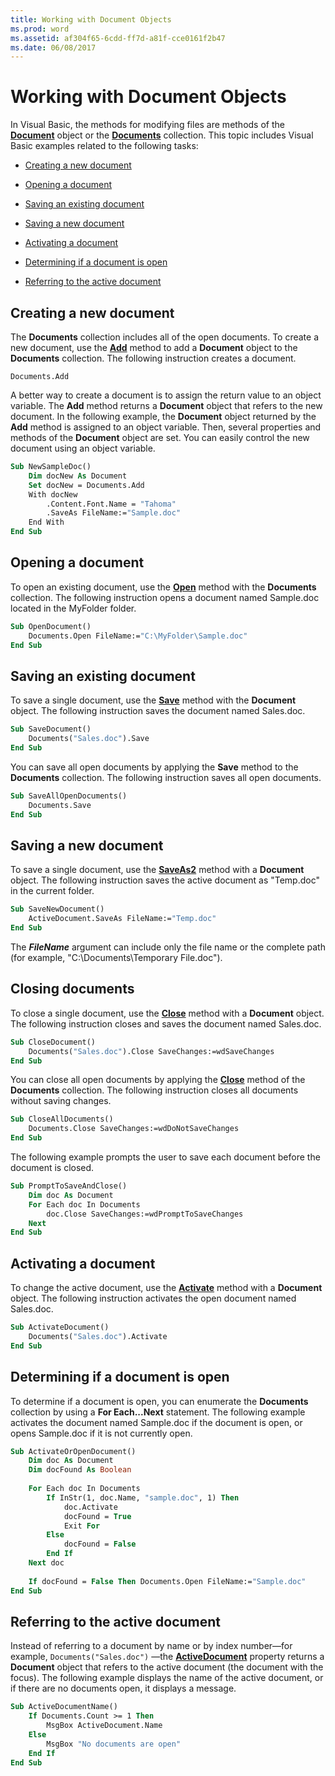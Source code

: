 ```yaml
---
title: Working with Document Objects
ms.prod: word
ms.assetid: af304f65-6cdd-ff7d-a81f-cce0161f2b47
ms.date: 06/08/2017
---
```



# Working with Document Objects

In Visual Basic, the methods for modifying files are methods of the **[Document](document-object-word.md)** object or the **[Documents](documents-object-word.md)** collection. This topic includes Visual Basic examples related to the following tasks:


-  [Creating a new document](#Creating)
    
-  [Opening a document](#Opening)
    
-  [Saving an existing document](#Saving1)
    
-  [Saving a new document](#Saving2)
    
-  [Activating a document](#Activating)
    
-  [Determining if a document is open](#Determining)
    
-  [Referring to the active document](#Referring)
    

## Creating a new document

The **Documents** collection includes all of the open documents. To create a new document, use the **[Add](documents-add-method-word.md)** method to add a **Document** object to the **Documents** collection. The following instruction creates a document.


```
Documents.Add
```

A better way to create a document is to assign the return value to an object variable. The **Add** method returns a **Document** object that refers to the new document. In the following example, the **Document** object returned by the **Add** method is assigned to an object variable. Then, several properties and methods of the **Document** object are set. You can easily control the new document using an object variable.




```vb
Sub NewSampleDoc() 
    Dim docNew As Document 
    Set docNew = Documents.Add 
    With docNew 
        .Content.Font.Name = "Tahoma" 
        .SaveAs FileName:="Sample.doc" 
    End With 
End Sub
```


## Opening a document

To open an existing document, use the **[Open](documents-open-method-word.md)** method with the **Documents** collection. The following instruction opens a document named Sample.doc located in the MyFolder folder.


```vb
Sub OpenDocument() 
    Documents.Open FileName:="C:\MyFolder\Sample.doc" 
End Sub
```


## Saving an existing document

To save a single document, use the **[Save](document-save-method-word.md)** method with the **Document** object. The following instruction saves the document named Sales.doc.


```vb
Sub SaveDocument() 
    Documents("Sales.doc").Save 
End Sub
```

You can save all open documents by applying the **Save** method to the **Documents** collection. The following instruction saves all open documents.




```vb
Sub SaveAllOpenDocuments() 
    Documents.Save 
End Sub
```


## Saving a new document

To save a single document, use the **[SaveAs2](document-saveas2-method-word.md)** method with a **Document** object. The following instruction saves the active document as "Temp.doc" in the current folder.


```vb
Sub SaveNewDocument() 
    ActiveDocument.SaveAs FileName:="Temp.doc" 
End Sub
```

The **_FileName_** argument can include only the file name or the complete path (for example, "C:\Documents\Temporary File.doc").


## Closing documents

To close a single document, use the **[Close](document-close-method-word.md)** method with a **Document** object. The following instruction closes and saves the document named Sales.doc.


```vb
Sub CloseDocument() 
    Documents("Sales.doc").Close SaveChanges:=wdSaveChanges 
End Sub
```

You can close all open documents by applying the **[Close](documents-close-method-word.md)** method of the **Documents** collection. The following instruction closes all documents without saving changes.




```vb
Sub CloseAllDocuments() 
    Documents.Close SaveChanges:=wdDoNotSaveChanges 
End Sub
```

The following example prompts the user to save each document before the document is closed.




```vb
Sub PromptToSaveAndClose() 
    Dim doc As Document 
    For Each doc In Documents 
        doc.Close SaveChanges:=wdPromptToSaveChanges 
    Next 
End Sub
```


## Activating a document

To change the active document, use the **[Activate](document-activate-method-word.md)** method with a **Document** object. The following instruction activates the open document named Sales.doc.


```vb
Sub ActivateDocument() 
    Documents("Sales.doc").Activate 
End Sub
```


## Determining if a document is open

To determine if a document is open, you can enumerate the **Documents** collection by using a **For Each...Next** statement. The following example activates the document named Sample.doc if the document is open, or opens Sample.doc if it is not currently open.


```vb
Sub ActivateOrOpenDocument() 
    Dim doc As Document 
    Dim docFound As Boolean 
 
    For Each doc In Documents 
        If InStr(1, doc.Name, "sample.doc", 1) Then 
            doc.Activate 
            docFound = True 
            Exit For 
        Else 
            docFound = False 
        End If 
    Next doc 
 
    If docFound = False Then Documents.Open FileName:="Sample.doc" 
End Sub
```


## Referring to the active document

Instead of referring to a document by name or by index number—for example,  `Documents("Sales.doc")` —the **[ActiveDocument](application-activedocument-property-word.md)** property returns a **Document** object that refers to the active document (the document with the focus). The following example displays the name of the active document, or if there are no documents open, it displays a message.


```vb
Sub ActiveDocumentName() 
    If Documents.Count >= 1 Then 
        MsgBox ActiveDocument.Name 
    Else 
        MsgBox "No documents are open" 
    End If 
End Sub
```


